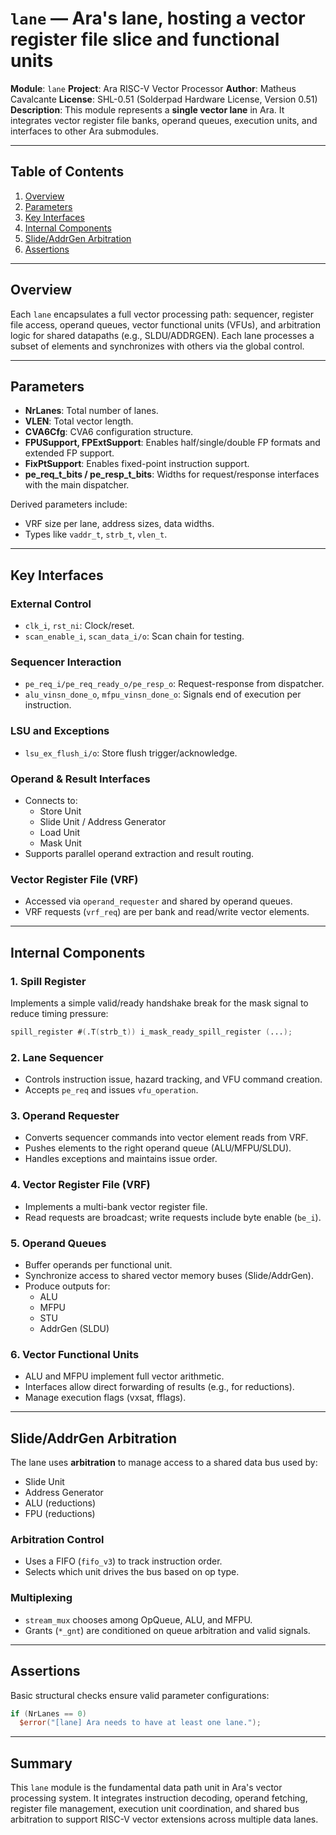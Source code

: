 # `lane` — Ara's lane, hosting a vector register file slice and functional units

**Module**: `lane`
**Project**: Ara RISC-V Vector Processor
**Author**: Matheus Cavalcante
**License**: SHL-0.51 (Solderpad Hardware License, Version 0.51)
**Description**:
This module represents a **single vector lane** in Ara. It integrates vector register file banks, operand queues, execution units, and interfaces to other Ara submodules.

---

## Table of Contents

1. [Overview](#overview)
2. [Parameters](#parameters)
3. [Key Interfaces](#key-interfaces)
4. [Internal Components](#internal-components)
5. [Slide/AddrGen Arbitration](#slideaddrgen-arbitration)
6. [Assertions](#assertions)

---

## Overview

Each `lane` encapsulates a full vector processing path: sequencer, register file access, operand queues, vector functional units (VFUs), and arbitration logic for shared datapaths (e.g., SLDU/ADDRGEN). Each lane processes a subset of elements and synchronizes with others via the global control.

---

## Parameters

- **NrLanes**: Total number of lanes.
- **VLEN**: Total vector length.
- **CVA6Cfg**: CVA6 configuration structure.
- **FPUSupport, FPExtSupport**: Enables half/single/double FP formats and extended FP support.
- **FixPtSupport**: Enables fixed-point instruction support.
- **pe_req_t_bits / pe_resp_t_bits**: Widths for request/response interfaces with the main dispatcher.

Derived parameters include:
- VRF size per lane, address sizes, data widths.
- Types like `vaddr_t`, `strb_t`, `vlen_t`.

---

## Key Interfaces

### External Control

- `clk_i`, `rst_ni`: Clock/reset.
- `scan_enable_i`, `scan_data_i/o`: Scan chain for testing.

### Sequencer Interaction

- `pe_req_i/pe_req_ready_o/pe_resp_o`: Request-response from dispatcher.
- `alu_vinsn_done_o`, `mfpu_vinsn_done_o`: Signals end of execution per instruction.

### LSU and Exceptions

- `lsu_ex_flush_i/o`: Store flush trigger/acknowledge.

### Operand & Result Interfaces

- Connects to:
  - Store Unit
  - Slide Unit / Address Generator
  - Load Unit
  - Mask Unit
- Supports parallel operand extraction and result routing.

### Vector Register File (VRF)

- Accessed via `operand_requester` and shared by operand queues.
- VRF requests (`vrf_req`) are per bank and read/write vector elements.

---

## Internal Components

### 1. Spill Register

Implements a simple valid/ready handshake break for the mask signal to reduce timing pressure:
```verilog
spill_register #(.T(strb_t)) i_mask_ready_spill_register (...);
```

### 2. Lane Sequencer

- Controls instruction issue, hazard tracking, and VFU command creation.
- Accepts `pe_req` and issues `vfu_operation`.

### 3. Operand Requester

- Converts sequencer commands into vector element reads from VRF.
- Pushes elements to the right operand queue (ALU/MFPU/SLDU).
- Handles exceptions and maintains issue order.

### 4. Vector Register File (VRF)

- Implements a multi-bank vector register file.
- Read requests are broadcast; write requests include byte enable (`be_i`).

### 5. Operand Queues

- Buffer operands per functional unit.
- Synchronize access to shared vector memory buses (Slide/AddrGen).
- Produce outputs for:
  - ALU
  - MFPU
  - STU
  - AddrGen (SLDU)

### 6. Vector Functional Units

- ALU and MFPU implement full vector arithmetic.
- Interfaces allow direct forwarding of results (e.g., for reductions).
- Manage execution flags (vxsat, fflags).

---

## Slide/AddrGen Arbitration

The lane uses **arbitration** to manage access to a shared data bus used by:
- Slide Unit
- Address Generator
- ALU (reductions)
- FPU (reductions)

### Arbitration Control

- Uses a FIFO (`fifo_v3`) to track instruction order.
- Selects which unit drives the bus based on op type.

### Multiplexing

- `stream_mux` chooses among OpQueue, ALU, and MFPU.
- Grants (`*_gnt`) are conditioned on queue arbitration and valid signals.

---

## Assertions

Basic structural checks ensure valid parameter configurations:
```verilog
if (NrLanes == 0)
  $error("[lane] Ara needs to have at least one lane.");
```

---

## Summary

This `lane` module is the fundamental data path unit in Ara's vector processing system. It integrates instruction decoding, operand fetching, register file management, execution unit coordination, and shared bus arbitration to support RISC-V vector extensions across multiple data lanes.
